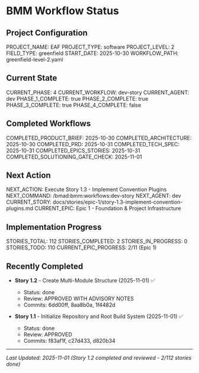 # BMM Workflow Status

## Project Configuration

PROJECT_NAME: EAF
PROJECT_TYPE: software
PROJECT_LEVEL: 2
FIELD_TYPE: greenfield
START_DATE: 2025-10-30
WORKFLOW_PATH: greenfield-level-2.yaml

## Current State

CURRENT_PHASE: 4
CURRENT_WORKFLOW: dev-story
CURRENT_AGENT: dev
PHASE_1_COMPLETE: true
PHASE_2_COMPLETE: true
PHASE_3_COMPLETE: true
PHASE_4_COMPLETE: false

## Completed Workflows

COMPLETED_PRODUCT_BRIEF: 2025-10-30
COMPLETED_ARCHITECTURE: 2025-10-30
COMPLETED_PRD: 2025-10-31
COMPLETED_TECH_SPEC: 2025-10-31
COMPLETED_EPICS_STORIES: 2025-10-31
COMPLETED_SOLUTIONING_GATE_CHECK: 2025-11-01

## Next Action

NEXT_ACTION: Execute Story 1.3 - Implement Convention Plugins
NEXT_COMMAND: /bmad:bmm:workflows:dev-story
NEXT_AGENT: dev
CURRENT_STORY: docs/stories/epic-1/story-1.3-implement-convention-plugins.md
CURRENT_EPIC: Epic 1 - Foundation & Project Infrastructure

## Implementation Progress

STORIES_TOTAL: 112
STORIES_COMPLETED: 2
STORIES_IN_PROGRESS: 0
STORIES_TODO: 110
CURRENT_EPIC_PROGRESS: 2/11 (Epic 1)

## Recently Completed

- **Story 1.2** - Create Multi-Module Structure (2025-11-01) ✅
  - Status: done
  - Review: APPROVED WITH ADVISORY NOTES
  - Commits: 6dd00ff, 8aa8b0a, 1f4482d

- **Story 1.1** - Initialize Repository and Root Build System (2025-11-01) ✅
  - Status: done
  - Review: APPROVED
  - Commits: f83af1f, c27d433, d820b34

---

_Last Updated: 2025-11-01 (Story 1.2 completed and reviewed - 2/112 stories done)_
